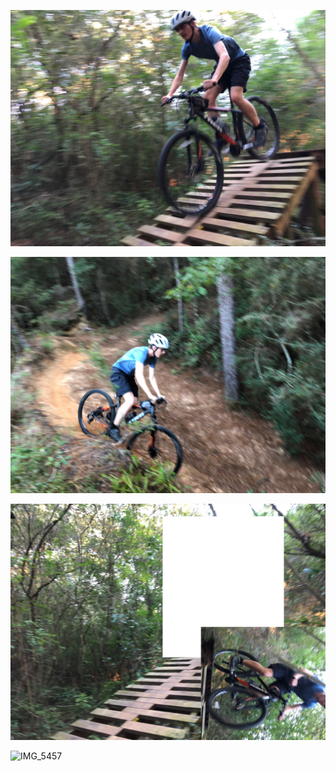 ![IMG_5444](bike.assets/IMG_5444.JPG)

![IMG_5485](bike.assets/IMG_5485.JPG)









![IMG_5441](bike.assets/IMG_5441.JPG)







![IMG_5457](bike.assets/IMG_5457.JPG)













